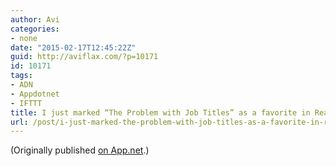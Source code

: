 ```yaml
---
author: Avi
categories:
- none
date: "2015-02-17T12:45:22Z"
guid: http://aviflax.com/?p=10171
id: 10171
tags:
- ADN
- Appdotnet
- IFTTT
title: I just marked “The Problem with Job Titles” as a favorite in Readability. http://www.readability.com/articles/pynobjyz
url: /post/i-just-marked-the-problem-with-job-titles-as-a-favorite-in-readability-httpwww-readability-comarticlespynobjyz/
---
```

(Originally published [on App.net](http://alpha.app.net/aviflax/post/52712560).)